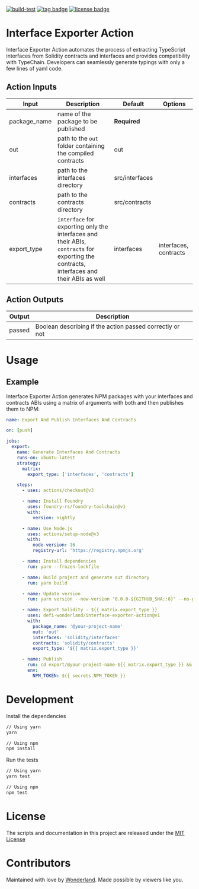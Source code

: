 [![build-test](https://github.com/defi-wonderland/interface-exporter-action/actions/workflows/test.yml/badge.svg?branch=main)](https://github.com/defi-wonderland/interface-exporter-action/actions/workflows/test.yml)
[![tag badge](https://img.shields.io/github/v/tag/defi-wonderland/interface-exporter-action)](https://github.com/defi-wonderland/interface-exporter-action/tags)
[![license badge](https://img.shields.io/github/license/defi-wonderland/interface-exporter-action)](./LICENSE)

# Interface Exporter Action

Interface Exporter Action automates the process of extracting TypeScript interfaces from Solidity contracts and interfaces and provides compatibility with TypeChain. Developers can seamlessly generate typings with only a few lines of yaml code.

## Action Inputs

| Input        | Description                                                                                                                              | Default        | Options               |
| ------------ | ---------------------------------------------------------------------------------------------------------------------------------------- | -------------- | --------------------- |
| package_name | name of the package to be published                                                                                                      | **Required**   |                       |
| out          | path to the `out` folder containing the compiled contracts                                                                               | out            |                       |
| interfaces   | path to the interfaces directory                                                                                                         | src/interfaces |                       |
| contracts    | path to the contracts directory                                                                                                          | src/contracts  |                       |
| export_type  | `interface` for exporting only the interfaces and their ABIs, `contracts` for exporting the contracts, interfaces and their ABIs as well | interfaces     | interfaces, contracts |

## Action Outputs

| Output | Description                                              |
| ------ | -------------------------------------------------------- |
| passed | Boolean describing if the action passed correctly or not |

# Usage

## Example

Interface Exporter Action generates NPM packages with your interfaces and contracts ABIs using a matrix of arguments with both and then publishes them to NPM:

```yaml
name: Export And Publish Interfaces And Contracts

on: [push]

jobs:
  export:
    name: Generate Interfaces And Contracts
    runs-on: ubuntu-latest
    strategy:
      matrix:
        export_type: ['interfaces', 'contracts']

    steps:
      - uses: actions/checkout@v3

      - name: Install Foundry
        uses: foundry-rs/foundry-toolchain@v1
        with:
          version: nightly

      - name: Use Node.js
        uses: actions/setup-node@v3
        with:
          node-version: 16
          registry-url: 'https://registry.npmjs.org'

      - name: Install dependencies
        run: yarn --frozen-lockfile

      - name: Build project and generate out directory
        run: yarn build

      - name: Update version
        run: yarn version --new-version "0.0.0-${GITHUB_SHA::8}" --no-git-tag-version

      - name: Export Solidity - ${{ matrix.export_type }}
        uses: defi-wonderland/interface-exporter-action@v1
        with:
          package_name: '@your-project-name'
          out: 'out'
          interfaces: 'solidity/interfaces'
          contracts: 'solidity/contracts'
          export_type: '${{ matrix.export_type }}'

      - name: Publish
        run: cd export/@your-project-name-${{ matrix.export_type }} && npm publish --access public
        env:
          NPM_TOKEN: ${{ secrets.NPM_TOKEN }}
```

# Development

Install the dependencies

```bash
// Using yarn
yarn

// Using npm
npm install
```

Run the tests

```bash
// Using yarn
yarn test

// Using npm
npm test
```

# License

The scripts and documentation in this project are released under the [MIT License](LICENSE)

# Contributors

Maintained with love by [Wonderland](https://defi.sucks). Made possible by viewers like you.
